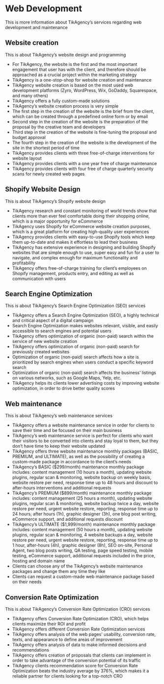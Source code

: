 # Web Development

This is more information about TikAgency’s services regarding web development and maintenance

## Website creation

This is about TikAgency’s website design and programming

- For TikAgency, the website is the first and the most important engagement that user has with the client, and therefore should be approached as a crucial project within the marketing strategy
- TikAgency is a one-stop-shop for website creation and maintenance
- TikAgency website creation is based on the most used web development platforms (Zyro, WordPress, Wix, GoDaddy, Squarespace, and many others)
- TikAgency offers a fully custom-made solutions
- TikAgency’s website creation process is very simple
- The first step in the creation of the website is the brief from the client, which can be created through a predefined online form or by email
- Second step in the creation of the website is the preparation of the proposal by the creative team and developers
- Third step in the creation of the website is fine-tuning the proposal and budget approval
- The fourth step in the creation of the website is the development of the site in the shortest period of time
- TikAgency provides clients with three free-of-charge interventions for website layout
- TikAgency provides clients with a one year free of charge maintenance
- TikAgency provides clients with four free of charge quarterly security scans for newly created web pages

## Shopify Website Design

This is about TikAgency’s Shopify website design

- TikAgency research and constant monitoring of world trends show that clients more than ever feel comfortable doing their shopping online, which is a major opportunity for eCommerce
- TikAgency uses Shopify for eCommerce website creation purposes, which is a great platform for creating high-quality user experiences
- TikAgency provides clients with easy-to-use Shopify tools which keep them up-to-date and makes it effortless to lead their business
- TikAgency has extensive experience in designing and building Shopify websites that are simple enough to use, super easy and fun for a user to navigate, and complex enough for maximum functionality and profitability
- TikAgency offers free-of-charge training for client’s employees on Shopify management, products entry, and editing as well as communication with users

## Search Engine Optimization

This is about TikAgency’s Search Engine Optimization (SEO) services

- TikAgency offers a Search Engine Optimization (SEO), a highly technical and critical aspect of a digital campaign
- Search Engine Optimization makes websites relevant, visible, and easily accessible to search engines and potential users
- TikAgency offers optimization of organic (non-paid) search within the service of new website creation
- TikAgency offers optimization of organic (non-paid) search for previously created websites
- Optimization of organic (non-paid) search affects how a site is prioritized by search engines when users conduct a specific keyword search
- Optimization of organic (non-paid) search affects the business’ listings on various networks, such as Google Maps, Yelp, etc.
- TikAgency helps its clients lower advertising costs by improving website optimization, in order to drive better quality scores

## Web maintenance

This is about TikAgency’s web maintenance services

- TikAgency offers a website maintenance service in order for clients to save their time and be focused on their main business
- TikAgency’s web maintenance service is perfect for clients who want their visitors to be converted into clients and stay loyal to them, but they don’t have time to keep their website updated
- TikAgency offers three website maintenance monthly packages (BASIC, PREMIUM, and ULTIMATE), as well as the possibility of creating a custom-made package in accordance to the client’s needs
- TikAgency’s BASIC ($299/month) maintenance monthly package includes: content management (10 hours a month), updating website plugins, regular scan & monitoring, website backup on weekly basis, website restore per need, response time up to 48 hours and discount to after-hours interventions and additional requests
- TikAgency’s PREMIUM ($899/month) maintenance monthly package includes: content management (25 hours a month), updating website plugins, regular scan & monitoring, website backup twice a day, website restore per need, urgent website restore, reporting, response time up to 24 hours, after hours (1h), graphic designer (3h), one blog post writing, eCommerce support, and additional requests discount
- TikAgency’s ULTIMATE ($1,999/month) maintenance monthly package includes: content management (50 hours a month), updating website plugins, regular scan & monitoring, 4 website backups a day, website restore per need, urgent website restore, reporting, response time up to 1 hour, after-hours (4h), graphic designer (8h), SEO on-site, Personal Agent, two blog posts writing, QA testing, page speed testing, mobile testing, eCommerce support, additional requests included in the price, hosting and domain name
- Clients can choose any of the TikAgency’s website maintenance packages and change them any time they like
- Clients can request a custom-made web maintenance package based on their needs

## Conversion Rate Optimization

This is about TikAgency’s Conversion Rate Optimization (CRO) services

- TikAgency offers Conversion Rate Optimization (CRO), which helps clients maximize their ROI and profit
- TikAgency offers different Conversion Rate Optimization services
- TikAgency offers analysis of the web pages' usability, conversion rate, texts, and appearance to define areas of improvement
- TikAgency offers analysis of data to make informed decisions and recommendations
- TikAgency offers creation of proposals that clients can implement in order to take advantage of the conversion potential of its traffic
- TikAgency clients recommendation score for Conversion Rate Optimization beats the industry average by 376%, which makes it a reliable partner for clients looking for a top-notch CRO